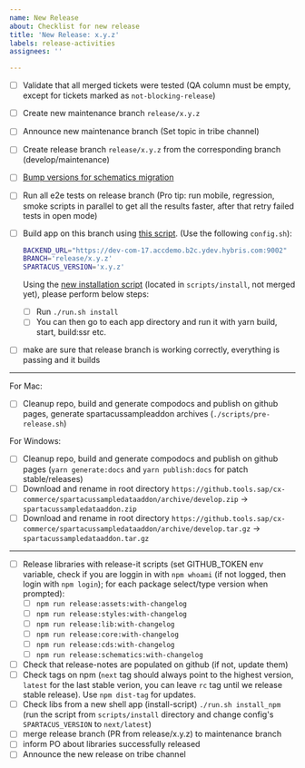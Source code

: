 ```yaml
---
name: New Release
about: Checklist for new release
title: 'New Release: x.y.z'
labels: release-activities
assignees: ''

---
```


- [ ] Validate that all merged tickets were tested (QA column must be empty, except for tickets marked as `not-blocking-release`)
- [ ] Create new maintenance branch `release/x.y.z`
- [ ] Announce new maintenance branch (Set topic in tribe channel)
- [ ] Create release branch `release/x.y.z` from the corresponding branch (develop/maintenance)
- [ ] [Bump versions for schematics migration](https://github.com/SAP/spartacus/blob/develop/projects/schematics/README.md#releasing-update-schematics)
- [ ] Run all e2e tests on release branch (Pro tip: run mobile, regression, smoke scripts in parallel to get all the results faster, after that retry failed tests in open mode)
- [ ] Build app on this branch using [this script](https://github.tools.sap/cx-commerce/spartacus-installation). (Use the following `config.sh`):

  ```bash
  BACKEND_URL="https://dev-com-17.accdemo.b2c.ydev.hybris.com:9002"
  BRANCH='release/x.y.z'
  SPARTACUS_VERSION='x.y.z'
  ```

  Using the [new installation script](https://github.com/SAP/spartacus/pull/7433) (located in `scripts/install`, not merged yet), please perform below steps:

  - [ ] Run `./run.sh install`
  - [ ] You can then go to each app directory and run it with yarn build, start, build:ssr etc.

- [ ]  make are sure that release branch is working correctly, everything is passing and it builds

---

For Mac:

- [ ] Cleanup repo, build and generate compodocs and publish on github pages, generate spartacussampleaddon archives (`./scripts/pre-release.sh`)

For Windows:

- [ ] Cleanup repo, build and generate compodocs and publish on github pages (`yarn generate:docs` and `yarn publish:docs` for patch stable/releases)
- [ ] Download and rename in root directory `https://github.tools.sap/cx-commerce/spartacussampledataaddon/archive/develop.zip` -> `spartacussampledataaddon.zip`
- [ ] Download and rename in root directory `https://github.tools.sap/cx-commerce/spartacussampledataaddon/archive/develop.tar.gz` -> `spartacussampledataaddon.tar.gz`

---

- [ ] Release libraries with release-it scripts (set GITHUB_TOKEN env variable, check if you are loggin in with `npm whoami` (if not logged, then login with `npm login`); for each package select/type version when prompted):
  - [ ] `npm run release:assets:with-changelog`
  - [ ] `npm run release:styles:with-changelog`
  - [ ] `npm run release:lib:with-changelog`
  - [ ] `npm run release:core:with-changelog`
  - [ ] `npm run release:cds:with-changelog`
  - [ ] `npm run release:schematics:with-changelog`
- [ ] Check that release-notes are populated on github (if not, update them)
- [ ] Check tags on npm (`next` tag should always point to the highest version, `latest` for the last stable verion, you can leave `rc` tag until we release stable release). Use `npm dist-tag` for updates.
- [ ] Check libs from a new shell app (install-script) `./run.sh install_npm` (run the script from `scripts/install` directory and change config's `SPARTACUS_VERSION` to `next/latest`)
- [ ]  merge release branch (PR from release/x.y.z) to maintenance branch
- [ ]  inform PO about libraries successfully released
- [ ]  Announce the new release on tribe channel
